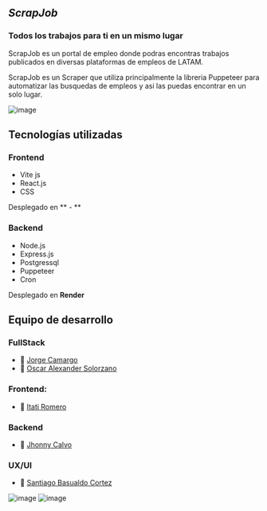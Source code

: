 ## *ScrapJob*
### Todos los trabajos para ti en un mismo lugar

ScrapJob es un portal de empleo donde podras encontras trabajos publicados en diversas plataformas de empleos de LATAM.

ScrapJob es un Scraper que utiliza principalmente la libreria Puppeteer para automatizar las busquedas de empleos y asi las puedas encontrar en un solo lugar.

![image](https://user-images.githubusercontent.com/59629654/206558192-19822e56-6d50-416a-a221-46f813e6082a.png)


## Tecnologías utilizadas

### Frontend

- Vite js
- React.js 
- CSS

Desplegado en ** - **

### Backend

- Node.js
- Express.js
- Postgressql
- Puppeteer
- Cron 

Desplegado en **Render**

## Equipo de desarrollo

### FullStack
- :strawberry: [Jorge Camargo](https://github.com/KuraiRantan)
- :strawberry: [Oscar Alexander Solorzano](https://github.com/OscarSolorzano)

### Frontend:
- :cherries: [Itati Romero](https://github.com/itati3911)

### Backend
- :grapes: [Jhonny Calvo](https://github.com/Bluejhonny)

### UX/UI
- :apple: [Santiago Basualdo Cortez](https://www.behance.net/santiagouxui)


![image](https://user-images.githubusercontent.com/59629654/206560605-7247ada0-31e0-4bbc-bf86-80f340c49782.png)
![image](https://user-images.githubusercontent.com/59629654/206575872-e8188c12-b764-4390-b5c9-29b80f30e9b2.png)
